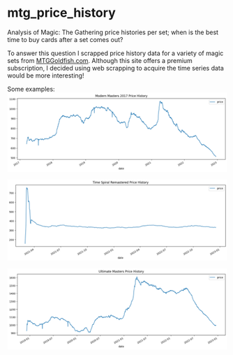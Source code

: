 # mtg_price_history
Analysis of Magic: The Gathering price histories per set; when is the best time to buy cards after a set comes out?

To answer this question I scrapped price history data for a variety of magic sets from [MTGGoldfish.com](https://www.mtggoldfish.com/). Although this site offers a premium subscription, I decided using web scrapping to acquire the time series data would be more interesting!

Some examples:
![alt text](https://github.com/edwardpk94/mtg_price_history/blob/main/modern_masters_2017_history.png)

![alt text](https://github.com/edwardpk94/mtg_price_history/blob/main/time_spiral_remastered_history.png)

![alt text](https://github.com/edwardpk94/mtg_price_history/blob/main/ultimate_masters_history.png)

